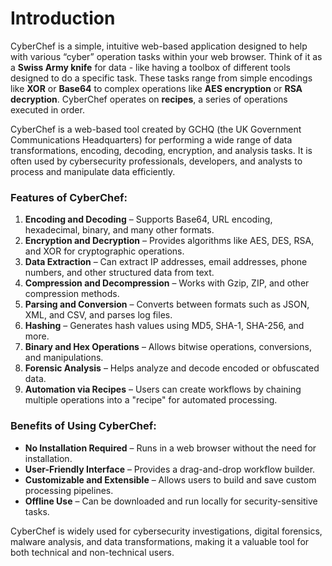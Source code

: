 # Introduction

CyberChef is a simple, intuitive web-based application designed to help with various “cyber” operation tasks within your web browser. Think of it as a **Swiss Army knife** for data - like having a toolbox of different tools designed to do a specific task. These tasks range from simple encodings like **<span style="color: inherit;">XOR</span>** or **Base64** to complex operations like **<span style="color: inherit;">AES</span> encryption** or **<span style="color: inherit;">RSA</span> decryption**. CyberChef operates on **recipes**, a series of operations executed in order.

CyberChef is a web-based tool created by GCHQ (the UK Government Communications Headquarters) for performing a wide range of data transformations, encoding, decoding, encryption, and analysis tasks. It is often used by cybersecurity professionals, developers, and analysts to process and manipulate data efficiently.

### Features of CyberChef:

1.  **Encoding and Decoding** – Supports Base64, URL encoding, hexadecimal, binary, and many other formats.
2.  **Encryption and Decryption** – Provides algorithms like AES, DES, RSA, and XOR for cryptographic operations.
3.  **Data Extraction** – Can extract IP addresses, email addresses, phone numbers, and other structured data from text.
4.  **Compression and Decompression** – Works with Gzip, ZIP, and other compression methods.
5.  **Parsing and Conversion** – Converts between formats such as JSON, XML, and CSV, and parses log files.
6.  **Hashing** – Generates hash values using MD5, SHA-1, SHA-256, and more.
7.  **Binary and Hex Operations** – Allows bitwise operations, conversions, and manipulations.
8.  **Forensic Analysis** – Helps analyze and decode encoded or obfuscated data.
9.  **Automation via Recipes** – Users can create workflows by chaining multiple operations into a "recipe" for automated processing.

### Benefits of Using CyberChef:

- **No Installation Required** – Runs in a web browser without the need for installation.
- **User-Friendly Interface** – Provides a drag-and-drop workflow builder.
- **Customizable and Extensible** – Allows users to build and save custom processing pipelines.
- **Offline Use** – Can be downloaded and run locally for security-sensitive tasks.

CyberChef is widely used for cybersecurity investigations, digital forensics, malware analysis, and data transformations, making it a valuable tool for both technical and non-technical users.